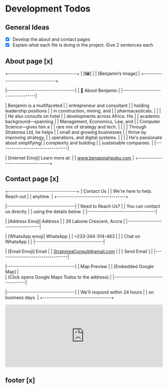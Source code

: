 # Development Todos

## General Ideas

- [x] Develop the about and contact pages
- [x] Explain what each file is doing in the project. Give 2 sentences each

## About page [x]

+----------------------------------+
| [🖼️]                            |
| [Benjamin’s Image]              |
+----------------------------------+

|----------------------------------|
| 👤 About Benjamin                |
|----------------------------------|

| Benjamin is a multifaceted       |
| entrepreneur and consultant      |
| holding leadership positions     |
| in construction, mining, and     |
| pharmaceuticals.                 |
|                                  |
| He also consults on hotel        |
| developments across Africa. His  |
| academic background—spanning     |
| Management, Economics, Law, and  |
| Computer Science—gives him a     |
| rare mix of strategy and tech.   |
|                                  |
| Through Stratonea Ltd, he helps  |
| small and growing businesses     |
| thrive by improving strategy,    |
| operations, and digital systems. |
|                                  |
| He's passionate about simplifying|
| complexity and building          |
| sustainable companies.           |
|----------------------------------|

| [Internet Emoji] Learn more at:  |
| www.benappiahpoku.com           |
+----------------------------------+



## Contact page [x]

+----------------------------------+
|          Contact Us              |
|  We're here to help. Reach out   |
|          anytime.                |
+----------------------------------+

|----------------------------------|
|     Need to Reach Us?            |
|  You can contact us directly     |
|  using the details below.        |
|----------------------------------|

| [Address Emoji] Address         |
| 29 Labone Crescent, Accra       |
|----------------------------------|

| [WhatsApp emoji]  WhatsApp      |
| +233-244-314-463                |
| [ Chat on WhatsApp ]            |
|----------------------------------|

| [Email Emoji] Email              |
| StratoneaConsult@gmail.com      |
| [ Send Email ]                  |
|----------------------------------|

|----------------------------------|
|         Map Preview              |
|  [Embedded Google Map]           |  
|  (Click opens Google Maps Todos
        to the address)            |
|----------------------------------|

|----------------------------------|
| We'll respond within 24 hours    |
| on business days.                |
+----------------------------------+

<iframe
  src="https://www.google.com/maps?q=29+Labone+Crescent,+Accra&output=embed"
  width="100%"
  height="200"
  style="border:0;"
  allowfullscreen=""
  loading="lazy">
</iframe>


## footer [x]